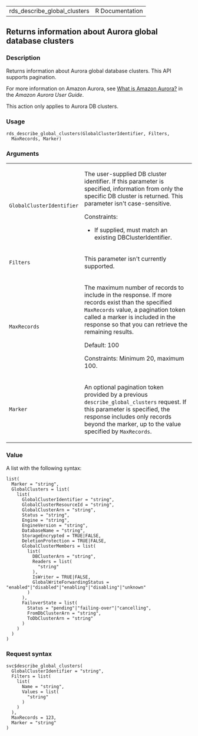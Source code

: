 <table style="width: 100%;">
<tbody>
<tr class="odd">
<td>rds_describe_global_clusters</td>
<td style="text-align: right;">R Documentation</td>
</tr>
</tbody>
</table>

## Returns information about Aurora global database clusters

### Description

Returns information about Aurora global database clusters. This API
supports pagination.

For more information on Amazon Aurora, see [What is Amazon
Aurora?](https://docs.aws.amazon.com/AmazonRDS/latest/AuroraUserGuide/CHAP_AuroraOverview.html)
in the *Amazon Aurora User Guide*.

This action only applies to Aurora DB clusters.

### Usage

    rds_describe_global_clusters(GlobalClusterIdentifier, Filters,
      MaxRecords, Marker)

### Arguments

<table>
<colgroup>
<col style="width: 35%" />
<col style="width: 65%" />
</colgroup>
<tbody>
<tr class="odd">
<td><code
id="rds_describe_global_clusters_:_GlobalClusterIdentifier">GlobalClusterIdentifier</code></td>
<td><p>The user-supplied DB cluster identifier. If this parameter is
specified, information from only the specific DB cluster is returned.
This parameter isn't case-sensitive.</p>
<p>Constraints:</p>
<ul>
<li><p>If supplied, must match an existing DBClusterIdentifier.</p></li>
</ul></td>
</tr>
<tr class="even">
<td><code
id="rds_describe_global_clusters_:_Filters">Filters</code></td>
<td><p>This parameter isn't currently supported.</p></td>
</tr>
<tr class="odd">
<td><code
id="rds_describe_global_clusters_:_MaxRecords">MaxRecords</code></td>
<td><p>The maximum number of records to include in the response. If more
records exist than the specified <code>MaxRecords</code> value, a
pagination token called a marker is included in the response so that you
can retrieve the remaining results.</p>
<p>Default: 100</p>
<p>Constraints: Minimum 20, maximum 100.</p></td>
</tr>
<tr class="even">
<td><code id="rds_describe_global_clusters_:_Marker">Marker</code></td>
<td><p>An optional pagination token provided by a previous
<code>describe_global_clusters</code> request. If this parameter is
specified, the response includes only records beyond the marker, up to
the value specified by <code>MaxRecords</code>.</p></td>
</tr>
</tbody>
</table>

### Value

A list with the following syntax:

    list(
      Marker = "string",
      GlobalClusters = list(
        list(
          GlobalClusterIdentifier = "string",
          GlobalClusterResourceId = "string",
          GlobalClusterArn = "string",
          Status = "string",
          Engine = "string",
          EngineVersion = "string",
          DatabaseName = "string",
          StorageEncrypted = TRUE|FALSE,
          DeletionProtection = TRUE|FALSE,
          GlobalClusterMembers = list(
            list(
              DBClusterArn = "string",
              Readers = list(
                "string"
              ),
              IsWriter = TRUE|FALSE,
              GlobalWriteForwardingStatus = "enabled"|"disabled"|"enabling"|"disabling"|"unknown"
            )
          ),
          FailoverState = list(
            Status = "pending"|"failing-over"|"cancelling",
            FromDbClusterArn = "string",
            ToDbClusterArn = "string"
          )
        )
      )
    )

### Request syntax

    svc$describe_global_clusters(
      GlobalClusterIdentifier = "string",
      Filters = list(
        list(
          Name = "string",
          Values = list(
            "string"
          )
        )
      ),
      MaxRecords = 123,
      Marker = "string"
    )
